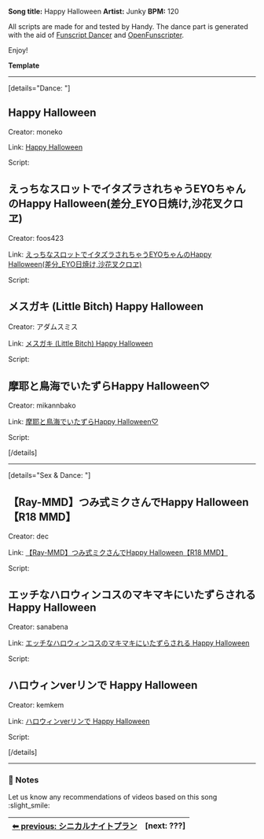 <!--⬇️ Thumbnail here ⬇️ -->

<!--⬇️ Descriptions here ⬇️ -->


**Song title:** Happy Halloween
**Artist:** Junky
**BPM:** 120

All scripts are made for and tested by Handy.
The dance part is generated with the aid of [Funscript Dancer](https://discuss.eroscripts.com/t/funscriptdancer-generate-funscripts-from-music-beat-pitch-energy-cross-platform/73179) and [OpenFunscripter](https://discuss.eroscripts.com/t/openfunscripter-a-scripting-tool-3-2-0-release/87447).

Enjoy!

**Template**
<!--⬇️ Template funscript here ⬇️ -->

<!--⬇️ Template heatmap here ⬇️ -->

---

[details="Dance: "]

Happy Halloween
---

<!--⬇️ Thumbnail here ⬇️ -->

Creator: moneko

Link: [Happy Halloween](https://www.iwara.tv/video/ogrr8cjyvqhaqp9j3)

Script: <!--⬇️ Script here ⬇️ -->


えっちなスロットでイタズラされちゃうEYOちゃんのHappy Halloween(差分_EYO日焼け,沙花叉クロヱ) 
---

<!--⬇️ Thumbnail here ⬇️ -->

Creator: foos423

Link: [えっちなスロットでイタズラされちゃうEYOちゃんのHappy Halloween(差分_EYO日焼け,沙花叉クロヱ) ](https://www.iwara.tv/video/rovvmhbqoim9klvq)

Script: <!--⬇️ Script here ⬇️ -->


メスガキ (Little Bitch) Happy Halloween
---

<!--⬇️ Thumbnail here ⬇️ -->

Creator: アダムスミス

Link: [メスガキ (Little Bitch) Happy Halloween](https://www.iwara.tv/video/gwjbbuol3yi7qqwvl)

Script: <!--⬇️ Script here ⬇️ -->


摩耶と鳥海でいたずらHappy Halloween♡
---

<!--⬇️ Thumbnail here ⬇️ -->

Creator: mikannbako

Link: [摩耶と鳥海でいたずらHappy Halloween♡](https://www.iwara.tv/video/nbmkyiwyyspz6wmd)

Script: <!--⬇️ Script here ⬇️ -->


[/details]

---

[details="Sex & Dance: "]

【Ray-MMD】つみ式ミクさんでHappy Halloween【R18 MMD】
---

<!--⬇️ Thumbnail here ⬇️ -->

Creator: dec

Link: [【Ray-MMD】つみ式ミクさんでHappy Halloween【R18 MMD】](https://www.iwara.tv/video/k6q6xswwkizwgzv1)

Script: <!--⬇️ Script here ⬇️ -->


エッチなハロウィンコスのマキマキにいたずらされる Happy Halloween
---

<!--⬇️ Thumbnail here ⬇️ -->

Creator: sanabena

Link: [エッチなハロウィンコスのマキマキにいたずらされる Happy Halloween](https://www.iwara.tv/video/arzzzsgbjgf89z22x)

Script: <!--⬇️ Script here ⬇️ -->


ハロウィンverリンで Happy Halloween
---

<!--⬇️ Thumbnail here ⬇️ -->

Creator: kemkem

Link: [ハロウィンverリンで Happy Halloween](https://www.iwara.tv/video/q8e7osykmil5valw)

Script: <!--⬇️ Script here ⬇️ -->


[/details]

---

### :memo: Notes

Let us know any recommendations of videos based on this song :slight_smile:

|[⬅︎ previous: シニカルナイトプラン](https://discuss.eroscripts.com/t/dance-sex-mmd-scripts/126799)|[next: ???]|
|:--|--:|

